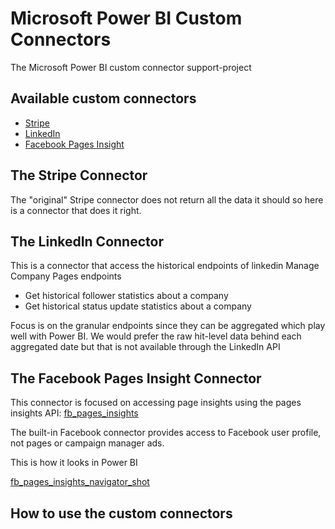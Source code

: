 # Microsoft Power BI Custom Connectors
The Microsoft Power BI custom connector support-project

## Available custom connectors
* [Stripe](#the-stripe-connector)
* [LinkedIn](#the-linkedin-connector)
* [Facebook Pages Insight](#the-facebook-pages-insight-connector)

## The Stripe Connector

The "original" Stripe connector does not return all the data it should so here is a connector that does it right.

## The LinkedIn Connector

This is a connector that access the historical endpoints of linkedin Manage Company Pages endpoints

- Get historical follower statistics about a company
- Get historical status update statistics about a company

Focus is on the granular endpoints since they can be aggregated which play well with Power BI.
We would prefer the raw hit-level data behind each aggregated date but that is not available through the LinkedIn API

## The Facebook Pages Insight Connector

This connector is focused on accessing page insights using the pages insights API: [fb_pages_insights]

The built-in Facebook connector provides access to Facebook user profile, not pages or campaign manager ads.

This is how it looks in Power BI

[fb_pages_insights_navigator_shot]


## How to use the custom connectors




[fb_pages_insights]: https://developers.facebook.com/docs/graph-api/reference/page/insights
[fb_pages_insights_navigator_shot]: https://github.com/mbilling/PBIConnectors/blob/master/img/fb_pages_insights_navigator_shot.PNG

